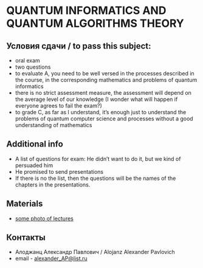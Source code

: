 
# QUANTUM INFORMATICS AND QUANTUM ALGORITHMS THEORY

## Условия сдачи / to pass this subject:
- oral exam
- two questions
- to evaluate A, you need to be well versed in the processes described in the course, in the corresponding mathematics and problems of quantum informatics
- there is no strict assessment measure, the assessment will depend on the average level of our knowledge (I wonder what will happen if everyone agrees to fail the exam?)
- to grade C, as far as I understand, it’s enough just to understand the problems of quantum computer science and processes without a good understanding of mathematics

## Additional info
- A list of questions for exam: He didn’t want to do it, but we kind of persuaded him
- He promised to send presentations
- If there is no the list, then the questions will be the names of the chapters in the presentations.

## Materials
- [some photo of lectures](https://photos.app.goo.gl/pzqv56ZEz5VMNyAy7)

## Контакты
- Алоджанц Александр Павлович / Alojanz Alexander Pavlovich
- email - alexander_AP@list.ru




